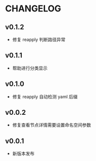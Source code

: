 # CHANGELOG

## v0.1.2

- 修复 reapply 判断路径异常

## v0.1.1

- 帮助进行分类显示

## v0.1.0

- 修复 reapply 自动检测 yaml 后缀

## v0.0.2

- 修复查看节点详情需要设置命名空间参数

## v0.0.1

- 新版本发布
